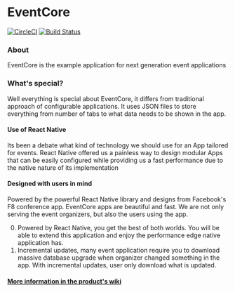 # EventCore

[![CircleCI](https://circleci.com/gh/r1cebank/EventCore.svg?style=svg&circle-token=4818e261239699435208c8c2f2c3d58f5bf3fec9)](https://circleci.com/gh/r1cebank/EventCore)
[![Build Status](https://www.bitrise.io/app/7f947070f47f6b1e.svg?token=XYwzUyo3GCleWe2hxL72bA)](https://www.bitrise.io/app/7f947070f47f6b1e)

### About

EventCore is the example application for next generation event applications

### What's special?

Well everything is special about EventCore, it differs from traditional approach of configurable applications. It uses JSON files to store everything from number of tabs to what data needs to be shown in the app.

#### Use of React Native

Its been a debate what kind of technology we should use for an App tailored for events. React Native offered us a painless way to design modular Apps that can be easily configured while providing us a fast performance due to the native nature of its implementation

#### Designed with users in mind

Powered by the powerful React Native library and designs from Facebook's F8 conference app. EventCore apps are beautiful and fast. We are not only serving the event organizers, but also the users using the app. 

0. Powered by React Native, you get the best of both worlds. You will be able to extend this application and enjoy the performance edge native application has.
1. Incremental updates, many event application require you to download massive database upgrade when organizer changed something in the app. With incremental updates, user only download what is updated.

#### [More information in the product's wiki](https://github.com/r1cebank/EventCore/wiki)
